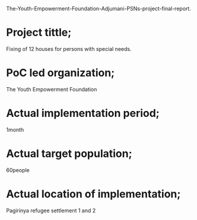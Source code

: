  The-Youth-Empowerment-Foundation-Adjumani-PSNs-project-final-report.

# Project tittle;
Fixing of 12 houses for persons with special needs.

# PoC led organization;
The Youth Empowerment Foundation

# Actual implementation period;
1month

# Actual target population;
60people

# Actual location of implementation;
Pagirinya refugee settlement 1 and 2
